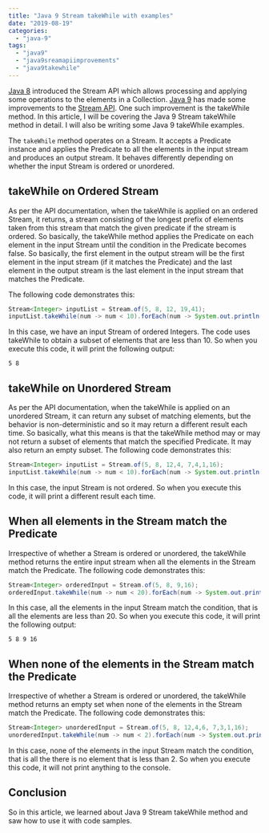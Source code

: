 ```yaml
---
title: "Java 9 Stream takeWhile with examples"
date: "2019-08-19"
categories: 
  - "java-9"
tags: 
  - "java9"
  - "java9sreamapiimprovements"
  - "java9takewhile"
---
```


[Java 8](https://reshmabidikar.github.io/blog.html#java-8-new-features) introduced the Stream API which allows processing and applying some operations to the elements in a Collection. [Java 9](https://reshmabidikar.github.io/blog.html#java-9) has made some improvements to the [Stream API](https://reshmabidikar.github.io/2019/05/java-8-stream-api.html). One such improvement is the takeWhile method. In this article, I will be covering the Java 9 Stream takeWhile method in detail. I will also be writing some Java 9 takeWhile examples.

The `takeWhile` method operates on a Stream. It accepts a Predicate instance and applies the Predicate to all the elements in the input stream and produces an output stream. It behaves differently depending on whether the input Stream is ordered or unordered.

## takeWhile on Ordered Stream

As per the API documentation, when the takeWhile is applied on an ordered Stream, it returns, a stream consisting of the longest prefix of elements taken from this stream that match the given predicate if the stream is ordered. So basically, the takeWhile method applies the Predicate on each element in the input Stream until the condition in the Predicate becomes false. So basically, the first element in the output stream will be the first element in the input stream (if it matches the Predicate) and the last element in the output stream is the last element in the input stream that matches the Predicate.

The following code demonstrates this:

```java
Stream<Integer> inputList = Stream.of(5, 8, 12, 19,41);
inputList.takeWhile(num -> num < 10).forEach(num -> System.out.println(num));
```

In this case, we have an input Stream of ordered Integers. The code uses takeWhile to obtain a subset of elements that are less than 10. So when you execute this code, it will print the following output:

```
5 8
```

## takeWhile on Unordered Stream

As per the API documentation, when the takeWhile is applied on an unordered Stream, it can return any subset of matching elements, but the behavior is non-deterministic and so it may return a different result each time. So basically, what this means is that the takeWhile method may or may not return a subset of elements that match the specified Predicate. It may also return an empty subset. The following code demonstrates this:

```java
Stream<Integer> inputList = Stream.of(5, 8, 12,4, 7,4,1,16);
inputList.takeWhile(num -> num < 10).forEach(num -> System.out.println(num));
```

In this case, the input Stream is not ordered. So when you execute this code, it will print a different result each time.

## When all elements in the Stream match the Predicate

Irrespective of whether a Stream is ordered or unordered, the takeWhile method returns the entire input stream when all the elements in the Stream match the Predicate. The following code demonstrates this:

```java
Stream<Integer> orderedInput = Stream.of(5, 8, 9,16);
orderedInput.takeWhile(num -> num < 20).forEach(num -> System.out.print(num+" "));

```

In this case, all the elements in the input Stream match the condition, that is all the elements are less than 20. So when you execute this code, it will print the following output:

```
5 8 9 16
```

## When none of the elements in the Stream match the Predicate

Irrespective of whether a Stream is ordered or unordered, the takeWhile method returns an empty set when none of the elements in the Stream match the Predicate. The following code demonstrates this:

```java
Stream<Integer> unorderedInput = Stream.of(5, 8, 12,4,6, 7,3,1,16);
unorderedInput.takeWhile(num -> num < 2).forEach(num -> System.out.println(num));
```

In this case, none of the elements in the input Stream match the condition, that is all the there is no element that is less than 2. So when you execute this code, it will not print anything to the console.

## Conclusion

So in this article, we learned about Java 9 Stream takeWhile method and saw how to use it with code samples.
